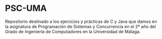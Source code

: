 # PSC-UMA
Repositorio destinado a los ejercicios y prácticas de C y Java que damos en la asignatura de Programación de Sistemas y Concurrencia en el 2º año del Grado de Ingeniería de Computadores en la Universidad de Málaga.
